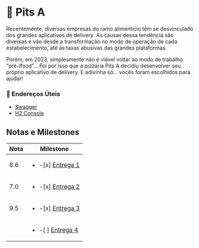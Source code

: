 # 🍕 Pits A

Recentemente, diversas empresas do ramo alimentício têm se desvinculado dos grandes aplicativos de delivery. As causas
dessa tendência são diversas e vão desde a transformação no modo de operação de cada estabelecimento, até as taxas
abusivas das grandes plataformas.

Porém, em 2023, simplesmente não é viável voltar ao modo de trabalho “pré-Ifood”... Foi por isso que a pizzaria Pits A
decidiu desenvolver seu próprio aplicativo de delivery. E adivinha só… vocês foram escolhidos para ajudar!

### 🔗 Endereços Úteis

- [Swagger](http://localhost:8080/swagger-ui/index.html)
- [H2 Console](http://localhost:8080/h2-console)

## Notas e Milestones
| Nota | Milestone                                                                                                            |
|------|----------------------------------------------------------------------------------------------------------------------|
| 8.6  | <ul><li> -[x] [Entrega 1](https://github.com/psoft-2023-1/projeto-psoft-grupo11-projeto-psoft/milestone/1)</li></ul> |
| 7.0  | <ul><li> -[x] [Entrega 2](https://github.com/psoft-2023-1/projeto-psoft-grupo11-projeto-psoft/milestone/2)</li></ul> |
| 9.5  | <ul><li> -[x] [Entrega 3](https://github.com/psoft-2023-1/projeto-psoft-grupo11-projeto-psoft/milestone/4)</li></ul> |
|      | <ul><li> -[ ] [Entrega 4](https://github.com/psoft-2023-1/projeto-psoft-grupo11-projeto-psoft/milestone/3)</li></ul> |
